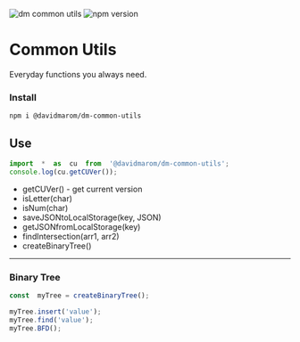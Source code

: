 ![dm common utils](https://res.cloudinary.com/dojmo7vcc/image/upload/v1659037669/cujs3_jxygol.png)
![npm version](https://img.shields.io/npm/v/react-redux.svg?style=flat-square)
# Common Utils
Everyday functions you always need.

### Install
```npm i @davidmarom/dm-common-utils```

## Use
```js
import  *  as  cu  from  '@davidmarom/dm-common-utils';
console.log(cu.getCUVer());
```

- getCUVer() - get current version
- isLetter(char)
- isNum(char)
- saveJSONtoLocalStorage(key, JSON)
- getJSONfromLocalStorage(key)
- findIntersection(arr1, arr2)
- createBinaryTree()
---

### Binary Tree
```js
const  myTree = createBinaryTree();

myTree.insert('value');
myTree.find('value');
myTree.BFD();
```